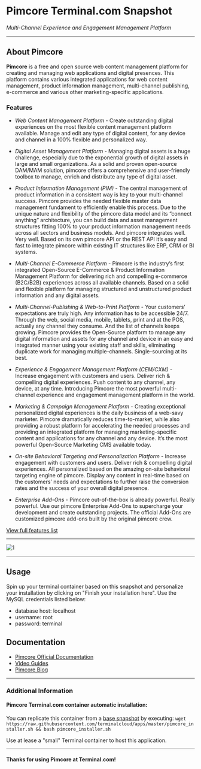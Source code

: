 # **Pimcore** Terminal.com Snapshot
*Multi-Channel Experience and Engagement Management Platform*

---

## About Pimcore
**Pimcore** is a free and open source web content management platform for creating and managing web applications and digital presences. This platform contains various integrated applications for web content management, product information management, multi-channel publishing, e-commerce and various other marketing-specific applications.


### Features
- *Web Content Management Platform* - Create outstanding digital experiences on the most flexible content management platform available. Manage and edit any type of digital content, for any device and channel in a 100% flexible and personalized way.

- *Digital Asset Management Platform* - Managing digital assets is a huge challenge, especially due to the exponential growth of digital assets in large and small organizations. As a solid and proven open-source DAM/MAM solution, pimcore offers a comprehensive and user-friendly toolbox to manage, enrich and distribute any type of digital asset.

- *Product Information Management (PIM)* - The central management of product information in a consistent way is key to your multi-channel success. Pimcore provides the needed flexible master data management fundament to efficiently enable this process. Due to the unique nature and flexibility of the pimcore data model and its “connect anything” architecture, you can build data and asset management structures fitting 100% to your product information management needs across all sectors and business models. And pimcore integrates well. Very well. 
Based on its own pimcore API or the REST API it’s easy and fast to integrate pimcore within existing IT structures like ERP, CRM or BI systems.

- *Multi-Channel E-Commerce Platform* - Pimcore is the industry’s first integrated Open-Source E-Commerce & Product Information Management Platform for delivering rich and compelling e-commerce (B2C/B2B) experiences across all available channels. Based on a solid and flexible platform for managing structured and unstructured product information and any digital assets.

- *Multi-Channel-Publishing & Web-to-Print Platform* - Your customers’ expectations are truly high. Any information has to be accessible 24/7. Through the web, social media, mobile, tablets, print and at the POS, actually any channel they consume. And the list of channels keeps growing. Pimcore provides the Open-Source platform to manage any digital information and assets for any channel and device in an easy and integrated manner using your existing staff and skills, eliminating duplicate work for managing multiple-channels. Single-sourcing at its best.

- *Experience & Engagement Management Platform (CEM/CXM)* - Increase engagement with customers and users. Deliver rich & compelling digital experiences. Push content to any channel, any device, at any time. Introducing Pimcore the most powerful multi-channel experience and engagement management platform in the world.

- *Marketing & Campaign Management Platform* - Creating exceptional personalized digital experiences is the daily business of a web-savy marketer. Pimcore dramatically reduces time-to-market, while also providing a robust platform for accelerating the needed processes and providing an integrated platform for managing marketing-specific content and applications for any channel and any device. It’s the most powerful Open-Source Marketing CMS available today.

- *On-site Behavioral Targeting and Personalization Platform* - Increase engagement with customers and users. Deliver rich & compelling digital experiences. All personalized based on the amazing on-site behavioral targeting engine of pimcore. Display any content in real-time based on the customers’ needs and expectations to further raise the conversion rates and the success of your overall digital presence.

- *Enterprise Add-Ons* - Pimcore out-of-the-box is already powerful. Really powerful. Use our pimcore Enterprise Add-Ons to supercharge your development and create outstanding projects. The official Add-Ons are customized pimcore add-ons built by the original pimcore crew.


[View full features list](https://www.pimcore.org/en/product/all-features)

---

![1](https://www.pimcore.org/product/wcms/portal.gif)

---

## Usage
Spin up your terminal container based on this snapshot and personalize your installation by clicking on "Finish your installation here". Use the MySQL credentials listed below:

- database host: localhost
- username: root
- password: terminal


## Documentation
- [Pimcore Official Documentation](https://www.pimcore.org/wiki/display/PIMCORE/Pimcore+Documentation)
- [Video Guides](https://www.pimcore.org/en/resources/videos)
- [Pimcore Blog](https://www.pimcore.org/en/resources/blog)
---

### Additional Information
#### Pimcore Terminal.com container automatic installation:
You can replicate this container from a [base snapshot](https://www.terminal.com/tiny/FzpHiTXG1K) by executing:
`wget https://raw.githubusercontent.com/terminalcloud/apps/master/pimcore_installer.sh && bash pimcore_installer.sh`

Use at lease a "small" Terminal container to host this application. 

---

#### Thanks for using Pimcore at Terminal.com!